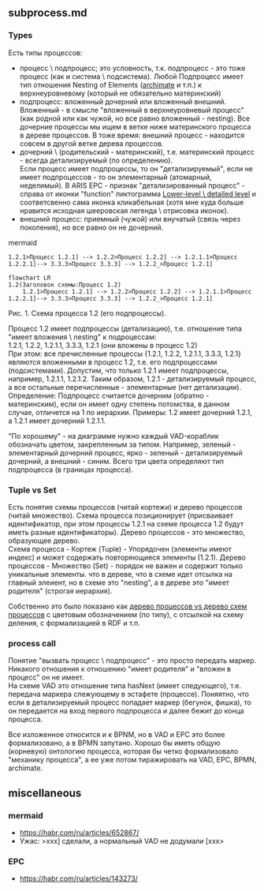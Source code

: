 ## subprocess.md
### Types
Есть типы процессов:
- процесс \ подпроцесс; это условность, т.к. подпроцесс - это тоже процесс (как и система \ подсистема). Любой Подпроцесс имеет тип отношения Nesting of Elements ([archimate](https://online.visual-paradigm.com/ru/diagrams/templates/archimate-diagram/application-process-view-nesting/) и т.п.) к верхнеуровневому (который не обязательно материнский)
- подпроцесс: вложенный дочерний или вложенный внешний. Вложенный - в смысле "вложенный в верхнеуровневый процесс" (как родной или как чужой, но все равно вложенный - nesting). Все дочерние процессы мы ищем в ветке ниже материнского процесса в дереве процессов. В тоже время: внешний процесс - находится совсем в другой ветке дерева процессов.
- дочерний \ (родительский - материнский), т.е. материнский процесс - всегда детализируемый (по определению).  
Если процесс имеет подпроцессы, то он "детализируемый", если не имеет подпроцессов - то он элементарный (атомарный, неделимый). В ARIS EPC - признак "детализированный процесс" - справа от иконки "function" пиктограмма [Lower-level \ detailed level](https://ariscommunity.com/system/files/cs-aris-epc-en-24.pdf) и соответсвенно сама иконка кликабельная (хотя мне куда больше нравится исходная шееровская легенда \ отрисовка иконок). 
- внешний процесс: приемный (чужой) или внучатый (связь через поколения), но все равно он не дочерний.  

mermaid
```
1.2.1>Процесс 1.2.1] --> 1.2.2>Процесс 1.2.2] --> 1.2.1.1>Процесс 1.2.2.1]--> 3.3.3>Процесс 3.3.3] --> 1.2.2_>Процесс 1.2.1]
```
 
``` mermaid
flowchart LR
1.2(Заголовок схемы:Процесс 1.2)
    1.2.1>Процесс 1.2.1] --> 1.2.2>Процесс 1.2.2] --> 1.2.1.1>Процесс 1.2.2.1]--> 3.3.3>Процесс 3.3.3] --> 1.2.2_>Процесс 1.2.1]

```  
Рис. 1. Схема процесса 1.2 (его подпроцессы).

Процесс 1.2 имеет подпроцессы (детализацию), т.е. отношение типа "имеет вложения \ nesting" к подроцессам:  
1.2.1, 1.2.2, 1.2.1.1, 3.3.3, 1.2.1 (они вложены в процесс 1.2)  
При этом: все пречисленные процессы {1.2.1, 1.2.2, 1.2.1.1, 3.3.3, 1.2.1} являются вложенными в процесс 1.2, т.е. его подпроцессами (подсистемами).
Допустим, что только 1.2.1 имеет подпроцессы, например, 1.2.1.1, 1.2.1.2.
Таким образом, 1.2.1 - детализируемый процесс, а все остальные перечисленные - элементарные (нет детализации).    
Определение: Подпроцесс считается дочерним (обратно - материнским), если он имеет одну степень потомства, в данном случае, отличется на 1 по иерархии.
Примеры: 1.2 имеет дочерний 1.2.1, а 1.2.1 имеет дочерний 1.2.1.1.  

"По хорошему" - на диаграмме нужно каждый VAD-кораблик обозначать цветом, закрепленным за типом. Например, зеленый - элементарный дочерний процесс, ярко - зеленый - детализируемый дочерний, а внешний - синим. Всего три цвета определяют тип подпроцесса (в границах процесса).  

### Tuple vs Set
Есть понятие схемы процессов (читай кортежи) и дерево процессов (читай множество). Схема процесса позиционирует (присваивает идентификатор, при этом процессы 1.2.1 на схеме процесса 1.2 будут иметь разные идентификаторы). Дерево процессов - это множество, образующее дерево.  
Схема процесса - Кортеж (Tuple) - Упорядочен (элементы имеют индекс) и может содержать повторяющиеся элементы (1.2.1). Дерево процессов - Множество (Set) - порядок не важен и содержит только уникальные элементы. что в дереве, что в схеме идет отсылка на главный элеиент, но в схеме это "nesting", а в дереве это "имеет родителя" (строгая иерархия).

Собственно это было показано как [дерево процессов vs дерево схем процессов](https://github.com/bpmbpm/SemanticBPM/wiki/%D0%9C%D0%B5%D1%82%D0%B0%D0%BC%D0%BE%D0%B4%D0%B5%D0%BB%D1%8C-%D0%BF%D1%80%D0%BE%D1%86%D0%B5%D1%81%D1%81%D0%BE%D0%B2)
с цветовым обозначением (по типу), с отсылкой на схему деления, с формализацией в RDF и т.п.

### process call
Понятие "вызвать процесс \ подпроцесс" - это просто передать маркер. Никакого отношения к отношению "имеет родителя" и "вложен в процесс" он не имеет.  
На схеме VAD это отношение типа hasNext (имеет следующего), т.е. передача маркера слежующему в эстафете (процессе). Поняятно, что если в детализируемый процесс попадает маркер (бегунок, фишка), то он передается на вход первого подпроцесса и далее бежит до конца процесса.

Все изложенное относится и к BPNM, но в VAD и EPC это более формализовано, а в BPMN запутано. Хорошо бы иметь общую (корневую) онтологию процесса, которая бы четко формализовало "механику процесса", а ее уже потом тиражировать на VAD, EPC, BPMN, archimate.  

## miscellaneous
### mermaid
- https://habr.com/ru/articles/652867/
- Ужас: >xxx] сделали, а нормальный VAD не додумали [xxx>
### EPC
- https://habr.com/ru/articles/143273/
  
